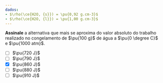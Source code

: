 ```yaml
---
dados:
- $\rho(\ce{H2O, {s}}) = \pu{0,92 g.cm-3}$
- $\rho(\ce{H2O, {l}}) = \pu{1,00 g.cm-3}$
---
```


**Assinale** a alternativa que mais se aproxima do valor absoluto do trabalho realizado no congelamento de $\pu{100 g}$ de água a $\pu{0 \degree C}$ e $\pu{1000 atm}$.

- [ ] $\pu{720 J}$
- [ ] $\pu{790 J}$
- [x] $\pu{860 J}$
- [ ] $\pu{880 J}$
- [ ] $\pu{910 J}$
